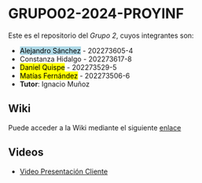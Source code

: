 # GRUPO02-2024-PROYINF

<style>mark.custom-mark {
            background-color: lightblue;
            color: black; /* También puedes cambiar el color del texto si lo deseas */
        }
</style>

Este es el repositorio del *Grupo 2*, cuyos integrantes son:

* <mark class="custom-mark"> Alejandro Sánchez</mark> - 202273605-4
* Constanza Hidalgo</mark> - 202273617-8
* <mark>Daniel Quispe</mark> - 202273529-5
* <mark>Matías Fernández</mark> - 202273506-6
* **Tutor**: Ignacio Muñoz

## Wiki
Puede acceder a la Wiki mediante el siguiente [enlace](https://github.com/Mati2F/GRUPO02-2024-PROYINF/wiki)

## Videos
* [Video Presentación Cliente](https://www.youtube.com/watch?v=abJau21SDIk&ab_channel=RicardoSalasLetelier)
